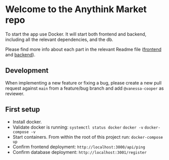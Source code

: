 # Welcome to the Anythink Market repo

To start the app use Docker. It will start both frontend and backend, including all the relevant dependencies, and the db.

Please find more info about each part in the relevant Readme file ([frontend](frontend/readme.md) and [backend](backend/README.md)).

## Development

When implementing a new feature or fixing a bug, please create a new pull request against `main` from a feature/bug branch and add `@vanessa-cooper` as reviewer.

## First setup

- Install docker.
- Validate docker is running: `systemctl status docker` `docker -v` `docker-compose -v`
- Start containers. From within the root of this project run: `docker-compose up`
- Confirm frontend deployment: `http://localhost:3000/api/ping`
- Confirm database deployment: `http://localhost:3001/register`
